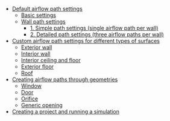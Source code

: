 <!--ts-->
 - [Default airflow path settings](#default-airflow-path-settings)
    - [Basic settings](#basic-settings)
    - [Wall path settings](#wall-path-settings)
        - [1. Simple path settings (single airflow path per wall)](#1-simple-path-settings-single-airflow-path-per-wall)
        - [2. Detailed path settings (three airflow paths per wall)](#2-detailed-path-settings-three-airflow-paths-per-wall)
 - [Custom airflow path settings for different types of surfaces](#custom-airflow-path-settings-for-different-types-of-surfaces)
    - [Exterior wall](#exterior-wall)
    - [Interior wall](#interior-wall)
    - [Interior ceiling and floor](#interior-ceiling-and-floor)
    - [Exterior floor](#exterior-floor)
    - [Roof](#roof)
 - [Creating airflow paths through geometries](#creating-airflow-paths-through-geometries)
    - [Window](#window)
    - [Door](#door)
    - [Orifice](#orifice)
    - [Generic opening](#generic-opening)
 - [Creating a project and running a simulation](#creating-a-project-and-running-a-simulation)
<!--te-->